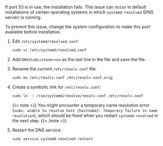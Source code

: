 If port 53 is in use, the installation fails. This issue can occur in default installations of certain operating systems in which `systemd-resolved` (DNS server) is running.

To prevent this issue, change the system configuration to make this port available before installation.

1. Edit `/etc/systemd/resolved.conf`: 

    ```sh
    sudo vi /etc/systemd/resolved.conf
    ```

1. Add `DNSStubListener=no` as the last line in the file and save the file.

1. Rename the current `/etc/resolv.conf` file:

    ```sh
    sudo mv /etc/resolv.conf /etc/resolv.conf.orig
    ```

1. Create a symbolic link for `/etc/resolv.conf`:

    ```sh
    sudo ln -s /run/systemd/resolve/resolv.conf /etc/resolv.conf
    ```

    {{< note >}}
You might encounter a temporary name resolution error (`sudo: unable to resolve host {hostname}: Temporary failure in name resolution`), which should be fixed when you restart `systemd-resolved` in the next step.
    {{< /note >}}

2. Restart the DNS service:

    ```sh
    sudo service systemd-resolved restart
    ```
